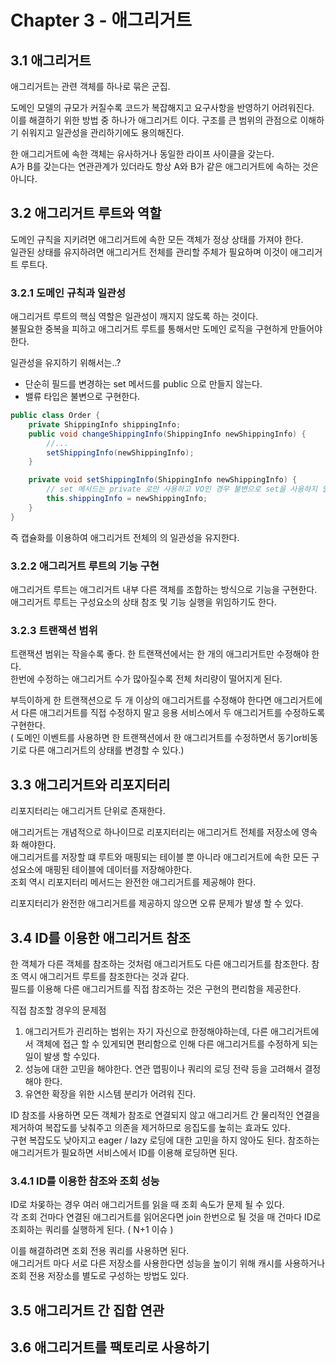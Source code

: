 # Chapter 3 - 애그리거트

## 3.1 애그리거트

애그리거트는 관련 객체를 하나로 묶은 군집.

도메인 모델의 규모가 커질수록 코드가 복잡해지고 요구사항을 반영하기 어려워진다. <br />
이를 해결하기 위한 방법 중 하나가 애그리거트 이다. 구조를 큰 범위의 관점으로 이해하기 쉬워지고 일관성을 관리하기에도 용의해진다.

한 애그리거트에 속한 객체는 유사하거나 동일한 라이프 사이클을 갖는다. <br />
A가 B를 갖는다는 연관관계가 있더라도 항상 A와 B가 같은 애그리거트에 속하는 것은 아니다. 

## 3.2 애그리거트 루트와 역할

도메인 규칙을 지키려면 애그리거트에 속한 모든 객체가 정상 상태를 가져야 한다. <br />
일관된 상태를 유지하려면 애그리거트 전체를 관리할 주체가 필요하며 이것이 애그리거트 루트다.

### 3.2.1 도메인 규칙과 일관성

애그리거트 루트의 핵심 역할은 일관성이 깨지지 않도록 하는 것이다. <br />
불필요한 중복을 피하고 애그리거트 루트를 통해서만 도메인 로직을 구현하게 만들어야 한다.

일관성을 유지하기 위해서는..? 
- 단순히 필드를 변경하는 set 메서드를 public 으로 만들지 않는다.
- 밸류 타입은 불변으로 구현한다.

```java
public class Order {
    private ShippingInfo shippingInfo;
    public void changeShippingInfo(ShippingInfo newShippingInfo) {
        //...
        setShippingInfo(newShippingInfo);
    }

    private void setShippingInfo(ShippingInfo newShippingInfo) {
        // set 메서드는 private 로만 사용하고 VO인 경우 불변으로 set을 사용하지 말아야 한다.
        this.shippingInfo = newShippingInfo;
    }
}        
```
즉 캡슐화를 이용하여 애그리거트 전체의 의 일관성을 유지한다.


### 3.2.2 애그리거트 루트의 기능 구현

애그리거트 루트는 애그리거트 내부 다른 객체를 조합하는 방식으로 기능을 구현한다.  <br />
애그리거트 루트는 구성요소의 상태 참조 및 기능 실행을 위임하기도 한다.

### 3.2.3 트랜잭션 범위

트랜잭션 범위는 작을수록 좋다. 한 트랜잭션에서는 한 개의 애그리거트만 수정해야 한다.  <br />
한번에 수정하는 애그리거트 수가 많아질수록 전체 처리량이 떨어지게 된다.

부득이하게 한 트랜잭션으로 두 개 이상의 애그리거트를 수정해야 한다면 애그리거트에서 다른 애그리거트를 직접 수정하지 말고 응용 서비스에서 두 애그리거트를 수정하도록 구현한다. <br />
( 도메인 이벤트를 사용하면 한 트랜잭션에서 한 애그리거트를 수정하면서 동기or비동기로 다른 애그리거트의 상태를 변경할 수 있다.)


## 3.3 애그리거트와 리포지터리

리포지터리는 애그리거트 단위로 존재한다. 

애그리거트는 개념적으로 하나이므로 리포지터리는 애그리거트 전체를 저장소에 영속화 해야한다. <br />
애그리거트를 저장할 떄 루트와 매핑되는 테이블 뿐 아니라 애그리거트에 속한 모든 구성요소에 매핑된 테이블에 데이터를 저장해야한다. <br />
조회 역시 리포지터리 메서드는 완전한 애그리거트를 제공해야 한다.

리포지터리가 완전한 애그리거트를 제공하지 않으면 오류 문제가 발생 할 수 있다.

## 3.4 ID를 이용한 애그리거트 참조

한 객체가 다른 객체를 참조하는 것처럼 애그리거트도 다른 애그리거트를 참조한다. 참조 역시 애그리거트 루트를 참조한다는 것과 같다. <br />
필드를 이용해 다른 애그리거트를 직접 참조하는 것은 구현의 편리함을 제공한다.

직접 참조할 경우의 문제점
1. 애그리거트가 괸리하는 범위는 자기 자신으로 한정해야하는데, 다른 애그리거트에서 객체에 접근 할 수 있게되면 편리함으로 인해 다른 애그리거트를 수정하게 되는 일이 발생 할 수있다.
2. 성능에 대한 고민을 해야한다. 연관 맵핑이나 쿼리의 로딩 전략 등을 고려해서 결정해야 한다.
3. 유연한 확장을 위한 시스템 분리가 어려워 진다.

ID 참조를 사용하면 모든 객체가 참조로 연결되지 않고 애그리거트 간 물리적인 연결을 제거하여 복잡도를 낮춰주고 의존을 제거하므로 응집도를 높히는 효과도 있다. <br />
구현 복잡도도 낮아지고 eager / lazy 로딩에 대한 고민을 하지 않아도 된다. 참조하는 애그리거트가 필요하면 서비스에서 ID를 이용해 로딩하면 된다.

### 3.4.1 ID를 이용한 참조와 조회 성능

ID로 차몾하는 경우 여러 애그리거트를 읽을 때 조회 속도가 문제 될 수 있다. <br />
각 조회 건마다 연결된 애그리거트를 읽어온다면 join 한번으로 될 것을 매 건마다 ID로 조회하는 쿼리를 실행하게 된다. ( N+1 이슈 )

이를 해결하려면 조회 전용 쿼리를 사용하면 된다. <br />
애그리거트 마다 서로 다른 저장소를 사용한다면 성능을 높이기 위해 캐시를 사용하거나 조회 전용 저장소를 별도로 구성하는 방법도 있다.


## 3.5 애그리거트 간 집합 연관



## 3.6 애그리거트를 팩토리로 사용하기
